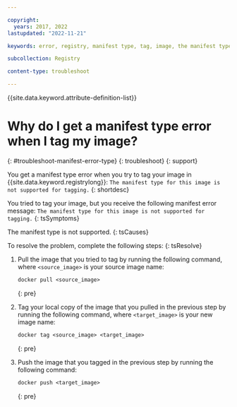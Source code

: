 ```yaml
---

copyright:
  years: 2017, 2022
lastupdated: "2022-11-21"

keywords: error, registry, manifest type, tag, image, the manifest type for this image is not supported for tagging

subcollection: Registry

content-type: troubleshoot

---
```


{{site.data.keyword.attribute-definition-list}}

# Why do I get a manifest type error when I tag my image?
{: #troubleshoot-manifest-error-type}
{: troubleshoot}
{: support}

You get a manifest type error when you try to tag your image in {{site.data.keyword.registrylong}}: `The manifest type for this image is not supported for tagging.`
{: shortdesc}

You tried to tag your image, but you receive the following manifest error message: `The manifest type for this image is not supported for tagging.`
{: tsSymptoms}

The manifest type is not supported.
{: tsCauses}

To resolve the problem, complete the following steps:
{: tsResolve}

1. Pull the image that you tried to tag by running the following command, where `<source_image>` is your source image name:

    ```txt
    docker pull <source_image>
    ```
    {: pre}

2. Tag your local copy of the image that you pulled in the previous step by running the following command, where `<target_image>` is your new image name:

    ```txt
    docker tag <source_image> <target_image>
    ```
    {: pre}

3. Push the image that you tagged in the previous step by running the following command:

    ```txt
    docker push <target_image>
    ```
    {: pre}


